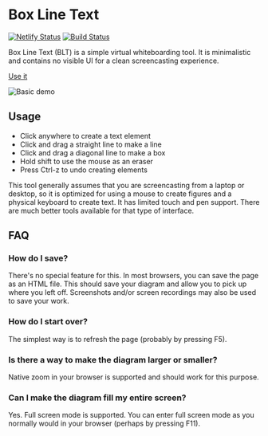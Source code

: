 Box Line Text
=============

[![Netlify Status](https://api.netlify.com/api/v1/badges/99b4904a-b8a1-42b7-8495-13215fb6ba7d/deploy-status)](https://app.netlify.com/sites/box-line-text/deploys)
[![Build Status](https://travis-ci.org/jncraton/box-line-text.svg?branch=master)](https://travis-ci.org/jncraton/box-line-text)

Box Line Text (BLT) is a simple virtual whiteboarding tool. It is minimalistic and contains no visible UI for a clean screencasting experience.

[Use it](https://box-line-text.netlify.app/)

![Basic demo](media/demo.gif)

Usage
-----

- Click anywhere to create a text element
- Click and drag a straight line to make a line
- Click and drag a diagonal line to make a box
- Hold shift to use the mouse as an eraser
- Press Ctrl-z to undo creating elements

This tool generally assumes that you are screencasting from a laptop or desktop, so it is optimized for using a mouse to create figures and a physical keyboard to create text. It has limited touch and pen support. There are much better tools available for that type of interface.

FAQ
---

### How do I save?

There's no special feature for this. In most browsers, you can save the page as an HTML file. This should save your diagram and allow you to pick up where you left off. Screenshots and/or screen recordings may also be used to save your work.

### How do I start over?

The simplest way is to refresh the page (probably by pressing F5).

### Is there a way to make the diagram larger or smaller?

Native zoom in your browser is supported and should work for this purpose.

### Can I make the diagram fill my entire screen?

Yes. Full screen mode is supported. You can enter full screen mode as you normally would in your browser (perhaps by pressing F11).
